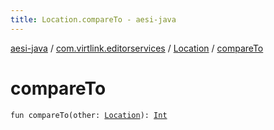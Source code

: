 ```yaml
---
title: Location.compareTo - aesi-java
---
```


[aesi-java](../../index.html) / [com.virtlink.editorservices](../index.html) / [Location](index.html) / [compareTo](.)

# compareTo

`fun compareTo(other: `[`Location`](index.html)`): `[`Int`](https://kotlinlang.org/api/latest/jvm/stdlib/kotlin/-int/index.html)